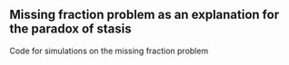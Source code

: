 ## Missing fraction problem as an explanation for the paradox of stasis

Code for simulations on the missing fraction problem
